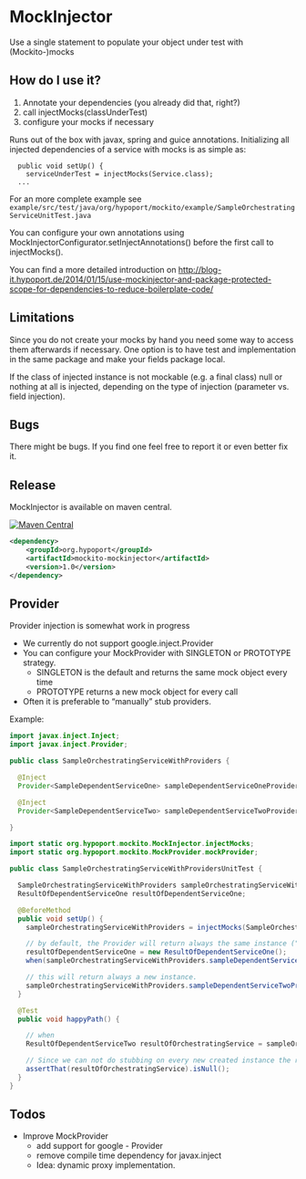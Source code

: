 MockInjector
============
Use a single statement to populate your object under test with (Mockito-)mocks

How do I use it?
----------------
1. Annotate your dependencies (you already did that, right?)
2. call injectMocks(classUnderTest)
3. configure your mocks if necessary

Runs out of the box with javax, spring and guice annotations. Initializing all injected dependencies of a service with
mocks is as simple as:

      public void setUp() {
        serviceUnderTest = injectMocks(Service.class);
      ...

For an more complete example see `example/src/test/java/org/hypoport/mockito/example/SampleOrchestratingServiceUnitTest.java`

You can configure your own annotations using MockInjectorConfigurator.setInjectAnnotations() before the first call to
injectMocks().

You can find a more detailed introduction on http://blog-it.hypoport.de/2014/01/15/use-mockinjector-and-package-protected-scope-for-dependencies-to-reduce-boilerplate-code/

Limitations
-----------
Since you do not create your mocks by hand you need some way to access them afterwards if necessary. One option is to have
test and implementation in the same package and make your fields package local.

If the class of injected instance is not mockable (e.g. a final class) null or nothing at all is injected, depending on the
type of injection (parameter vs. field injection).

Bugs
----
There might be bugs. If you find one feel free to report it or even better fix it.

Release
-------

MockInjector is available on maven central.

[![Maven Central](https://maven-badges.herokuapp.com/maven-central/org.hypoport/mockito-mockinjector/badge.svg)](https://maven-badges.herokuapp.com/maven-central/org.hypoport/mockito-mockinjector)

```xml
<dependency>
    <groupId>org.hypoport</groupId>
    <artifactId>mockito-mockinjector</artifactId>
    <version>1.0</version>
</dependency>
```


Provider
--------
Provider injection is somewhat work in progress

-   We currently do not support google.inject.Provider
-   You can configure your MockProvider with SINGLETON or PROTOTYPE strategy.
    - SINGLETON is the default and returns the same mock object every time
    - PROTOTYPE returns a new mock object for every call
-   Often it is preferable to “manually” stub providers.

Example:

```java
import javax.inject.Inject;
import javax.inject.Provider;

public class SampleOrchestratingServiceWithProviders {

  @Inject
  Provider<SampleDependentServiceOne> sampleDependentServiceOneProvider;

  @Inject
  Provider<SampleDependentServiceTwo> sampleDependentServiceTwoProvider;

}

import static org.hypoport.mockito.MockInjector.injectMocks;
import static org.hypoport.mockito.MockProvider.mockProvider;

public class SampleOrchestratingServiceWithProvidersUnitTest {

  SampleOrchestratingServiceWithProviders sampleOrchestratingServiceWithProviders;
  ResultOfDependentServiceOne resultOfDependentServiceOne;

  @BeforeMethod
  public void setUp() {
    sampleOrchestratingServiceWithProviders = injectMocks(SampleOrchestratingServiceWithProviders.class);

    // by default, the Provider will return always the same instance ("SINGLETON" scope), then you can stub the result
    resultOfDependentServiceOne = new ResultOfDependentServiceOne();
    when(sampleOrchestratingServiceWithProviders.sampleDependentServiceOneProvider.get().getResult(any(ServiceInputParameter.class), any(ServiceInputParameter.class))).thenReturn(resultOfDependentServiceOne);

    // this will return always a new instance.
    sampleOrchestratingServiceWithProviders.sampleDependentServiceTwoProvider = mockProvider(SampleDependentServiceTwo.class, MockProvider.Scope.PROTOTYPE);
  }

  @Test
  public void happyPath() {

    // when
    ResultOfDependentServiceTwo resultOfOrchestratingService = sampleOrchestratingServiceWithProviders.doService(firstParameter, secondParameter);

    // Since we can not do stubbing on every new created instance the result will always be null.
    assertThat(resultOfOrchestratingService).isNull();
  }
}
```

Todos
-----
-   Improve MockProvider
    - add support for google - Provider
    - remove compile time dependency for javax.inject
    - Idea: dynamic proxy implementation.
